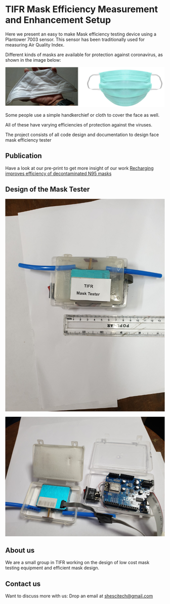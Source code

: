 # TIFR Mask Efficiency Measurement and Enhancement Setup

Here we present an easy to make Mask efficiency testing device using a Plantower 7003 sensor.
This sensor has been traditionally used for measuring Air Quality Index.

Different kinds of masks are available for protection against coronavirus, as shown in the image below:

![alt Mask](https://github.com/shescitech/TIFR_Mask_Efficiency/blob/master/design/Masks.png?raw=true)


Some people use a simple handkerchief or cloth to cover the face as well.

All of these have varying efficiencies of protection against the viruses. 

The project consists of all code design and documentation to design face mask efficiency tester

## Publication
Have a look at our pre-print to get more insight of our work
[Recharging improves efficiency of decontaminated N95 masks](https://arxiv.org/abs/2004.13641)


## Design of the Mask Tester
![alt Mask](https://github.com/shescitech/TIFR_Mask_Efficiency/blob/master/design/MaskTeseterClosed.jpg?raw=true)

![alt Mask](https://raw.githubusercontent.com/shescitech/TIFR_Mask_Efficiency/master/design/MaskTesterOpen.jpg)



## About us

We are a small group in TIFR working on the design of low cost mask testing equipment and efficient mask design. 


## Contact us

Want to discuss more with us:
Drop an email at shescitech@gmail.com
